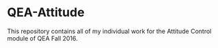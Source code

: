 # QEA-Attitude

This repository contains all of my individual work for the Attitude Control module of QEA Fall 2016.
